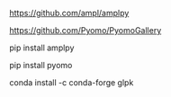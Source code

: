 https://github.com/ampl/amplpy


https://github.com/Pyomo/PyomoGallery


pip install amplpy


pip install pyomo


conda install -c conda-forge glpk

